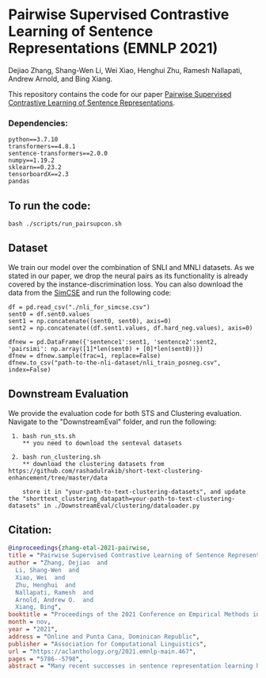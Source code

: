 # Pairwise Supervised Contrastive Learning of Sentence Representations (EMNLP 2021) 
Dejiao Zhang, Shang-Wen Li, Wei Xiao, Henghui Zhu,
Ramesh Nallapati, Andrew Arnold, and Bing Xiang. 

This repository contains the code for our paper [Pairwise Supervised Contrastive Learning of Sentence Representations](https://aclanthology.org/2021.emnlp-main.467/).


### Dependencies:
    python==3.7.10 
    transformers==4.8.1
    sentence-transformers==2.0.0
    numpy==1.19.2
    sklearn==0.23.2
    tensorboardX==2.3
    pandas 
   

## To run the code:
    bash ./scripts/run_pairsupcon.sh


## Dataset

We train our model over the combination of SNLI and MNLI datasets. As we stated in our paper, we drop the neural pairs as its functionality is already covered by the instance-discrimination loss. You can also download the data from the [SimCSE](https://github.com/princeton-nlp/SimCSE/blob/main/data/download_nli.sh) and run the following code:

    df = pd.read_csv("./nli_for_simcse.csv")
    sent0 = df.sent0.values
    sent1 = np.concatenate((sent0, sent0), axis=0)
    sent2 = np.concatenate((df.sent1.values, df.hard_neg.values), axis=0)

    dfnew = pd.DataFrame({'sentence1':sent1, 'sentence2':sent2, 'pairsimi': np.array([1]*len(sent0) + [0]*len(sent0))})
    dfnew = dfnew.sample(frac=1, replace=False)
    dfnew.to_csv("path-to-the-nli-dataset/nli_train_posneg.csv", index=False)


## Downstream Evaluation

We provide the evaluation code for both STS and Clustering evaluation. Navigate to the "DownstreamEval" folder, and run the following:

     1. bash run_sts.sh 
        ** you need to download the senteval datasets

     2. bash run_clustering.sh
        ** download the clustering datasets from https://github.com/rashadulrakib/short-text-clustering-enhancement/tree/master/data  

        store it in "your-path-to-text-clustering-datasets", and update the "shorttext_clustering_datapath=your-path-to-text-clustering-datasets" in ./DownstreamEval/clustering/dataloader.py

    



## Citation:
```bibtex 
@inproceedings{zhang-etal-2021-pairwise,
title = "Pairwise Supervised Contrastive Learning of Sentence Representations",
author = "Zhang, Dejiao  and
  Li, Shang-Wen  and
  Xiao, Wei  and
  Zhu, Henghui  and
  Nallapati, Ramesh  and
  Arnold, Andrew O.  and
  Xiang, Bing",
booktitle = "Proceedings of the 2021 Conference on Empirical Methods in Natural Language Processing",
month = nov,
year = "2021",
address = "Online and Punta Cana, Dominican Republic",
publisher = "Association for Computational Linguistics",
url = "https://aclanthology.org/2021.emnlp-main.467",
pages = "5786--5798",
abstract = "Many recent successes in sentence representation learning have been achieved by simply fine-tuning on the Natural Language Inference (NLI) datasets with triplet loss or siamese loss. Nevertheless, they share a common weakness: sentences in a contradiction pair are not necessarily from different semantic categories. Therefore, optimizing the semantic entailment and contradiction reasoning objective alone is inadequate to capture the high-level semantic structure. The drawback is compounded by the fact that the vanilla siamese or triplet losses only learn from individual sentence pairs or triplets, which often suffer from bad local optima. In this paper, we propose PairSupCon, an instance discrimination based approach aiming to bridge semantic entailment and contradiction understanding with high-level categorical concept encoding. We evaluate PairSupCon on various downstream tasks that involve understanding sentence semantics at different granularities. We outperform the previous state-of-the-art method with 10{\%}{--}13{\%} averaged improvement on eight clustering tasks, and 5{\%}{--}6{\%} averaged improvement on seven semantic textual similarity (STS) tasks."}
```
    
    



